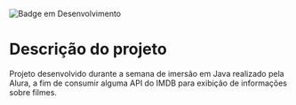 ![Badge em Desenvolvimento](http://img.shields.io/static/v1?label=STATUS&message=EM%20DESENVOLVIMENTO&color=GREEN&style=for-the-badge)
# Descrição do projeto

Projeto desenvolvido durante a semana de imersão em Java realizado pela Alura, a fim de consumir alguma API do IMDB para exibição de informações sobre filmes.


